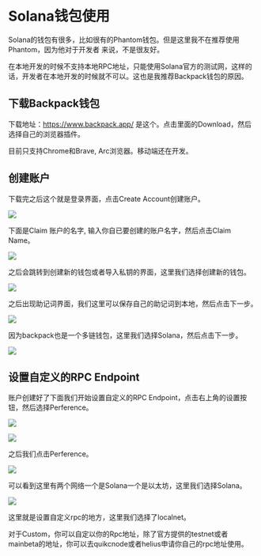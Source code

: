 # Solana钱包使用

Solana的钱包有很多，比如很有的Phantom钱包。但是这里我不在推荐使用Phantom，因为他对于开发者
来说，不是很友好。

在本地开发的时候不支持本地RPC地址，只能使用Solana官方的测试网，这样的话，开发者在本地开发的时候就不可以。这也是我推荐Backpack钱包的原因。

## 下载Backpack钱包

下载地址：https://www.backpack.app/ 是这个。点击里面的Download，然后选择自己的浏览器插件。

目前只支持Chrome和Brave, Arc浏览器。移动端还在开发。


## 创建账户

下载完之后这个就是登录界面，点击Create Account创建账户。

![](./backpack-create-account.png)


下面是Claim 账户的名字, 输入你自已要创建的账户名字，然后点击Claim Name。

![](./backpack-cliam-name.png)

之后会跳转到创建新的钱包或者导入私钥的界面，这里我们选择创建新的钱包。

![](./backpack-create-new-wallet.png)

之后出现助记词界面，我们这里可以保存自己的助记词到本地，然后点击下一步。

![](./backpack-mnemonic.png)

因为backpack也是一个多链钱包，这里我们选择Solana，然后点击下一步。

![](./backpack-chose-solana.png)

## 设置自定义的RPC Endpoint

账户创建好了下面我们开始设置自定义的RPC Endpoint，点击右上角的设置按钮，然后选择Perference。

![](./backpack-setting.png)

![](./backpack-setting1.png)

之后我们点击Perference。

![](./backpack-perference.png)

可以看到这里有两个网络一个是Solana一个是以太坊，这里我们选择Solana。

![](./backpack-custom-rpc.png)

这里就是设置自定义rpc的地方，这里我们选择了localnet。

对于Custom，你可以自定以你的Rpc地址，除了官方提供的testnet或者mainbeta的地址，你可以去quikcnode或者helius申请你自己的rpc地址使用。
